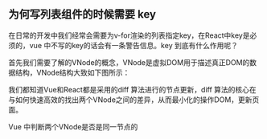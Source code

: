##  为何写列表组件的时候需要 key

在日常的开发中我们经常会需要为v-for渲染的列表指定key，在React中key是必须的，vue 中不写的key的话会有一条警告信息。key 到底有什么作用呢？

首先我们需要了解的VNode的概念，VNode是虚拟DOM用于描述真正DOM的数据结构，VNode结构大致如下图所示：



我们都知道Vue和React都是采用的diff 算法进行的节点更新，diff 算法的核心在与如何快速高效的找出两个VNode之间的差异，从而最小化的操作DOM，更新页面。

Vue 中判断两个VNode是否是同一节点的



